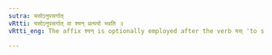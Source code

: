 ```yaml
---
sutra: यसोऽनुपसर्गात्
vRtti: यसोऽनुपसर्गात् वा श्यन् प्रत्ययो भवति ॥
vRtti_eng: The affix श्यन् is optionally employed after the verb यस् 'to strive', when it is employed, without a preposition, and when a _sarvadhatuka_ affix denoting an agent, follows.

---
```


